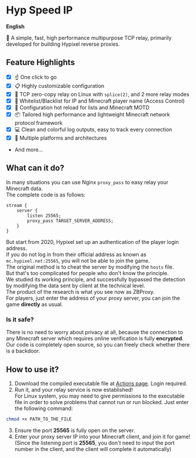 # Hyp Speed IP

**English** 

🚀 A simple, fast, high performance multipurpose TCP relay, primarily developed for building Hypixel reverse proxies.

## Feature Highlights

 - [x] ☝ One click to go
 - [x] 📋 Highly customizable configuration
 - [x] 🔌 TCP zero-copy relay on Linux with `splice(2)`, and 2 more relay modes
 - [x] 👮 Whitelist/Blacklist for IP and Minecraft player name (Access Control)
 - [x] 🔄 Configuration hot reload for lists and Minecraft MOTD
 - [x] 📦 Tailored high performance and lightweight Minecraft network protocol framework
 - [x] 💻 Clean and colorful log outputs, easy to track every connection
 - [x] 🔮 Multiple platforms and architectures
 - And more...


## What can it do?
In many situations you can use Nginx ```proxy_pass``` to easy relay your Minecraft data.  
The complete code is as follows:

```
stream {
    server {
        listen 25565;
        proxy_pass TARGET_SERVER_ADDRESS;
    }
}
```
But start from 2020, Hypixel set up an authentication of the player login address.  
If you do not log in from their official address as known as ```mc.hypixel.net:25565```, you will not be able to join the game.  
The original method is to cheat the server by modifying the ```hosts``` file.  
But that\'s too complicated for people who don\'t know the principle.  
We studied its working principle, and successfully bypassed the detection by modifying the data sent by client at the technical level.  
The product of the research is what you see now as ZBProxy.  
For players, just enter the address of your proxy server, you can join the game **directly** as usual.

### Is it safe?
There is no need to worry about privacy at all, because the connection to any Minecraft server which requires online verification is fully **encrypted**.  
Our code is completely open source, so you can freely check whether there is a backdoor.

## How to use it?
1. Download the compiled executable file at [Actions page](https://github.com/layou233/ZBProxy/actions "Actions"). Login required.  
2. Run it, and your relay service is now established!  
For Linux system, you may need to give permissions to the executable file in order to solve problems that cannot run or run blocked. Just enter the following command:
```bash
chmod +x PATH_TO_THE_FILE
```
3. Ensure the port **25565** is fully open on the server.
4. Enter your proxy server IP into your Minecraft client, and join it for game!  
    (Since the listening port is **25565**, you don\'t need to input the port number in the client, and the client will complete it automatically)  
